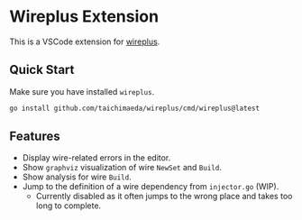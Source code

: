# Wireplus Extension

This is a VSCode extension for [wireplus](https://github.com/taichimaeda/wireplus).

## Quick Start

Make sure you have installed `wireplus`.

```bash
go install github.com/taichimaeda/wireplus/cmd/wireplus@latest
```

## Features

- Display wire-related errors in the editor.
- Show `graphviz` visualization of wire `NewSet` and `Build`.
- Show analysis for wire `Build`.
- Jump to the definition of a wire dependency from `injector.go` (WIP).
  - Currently disabled as it often jumps to the wrong place and takes too long to complete.
